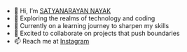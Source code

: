 - 👋 Hi, I’m <a href="https://rb.gy/v9lhj">SATYANARAYAN NAYAK</a>
- 👀 Exploring the realms of technology and coding
- 🌱 Currently on a learning journey to sharpen my skills
- 💞️ Excited to collaborate on projects that push boundaries
- 📫 Reach me at <a href="https://www.instagram.com/sn_satyam_/">Instagram</a>


